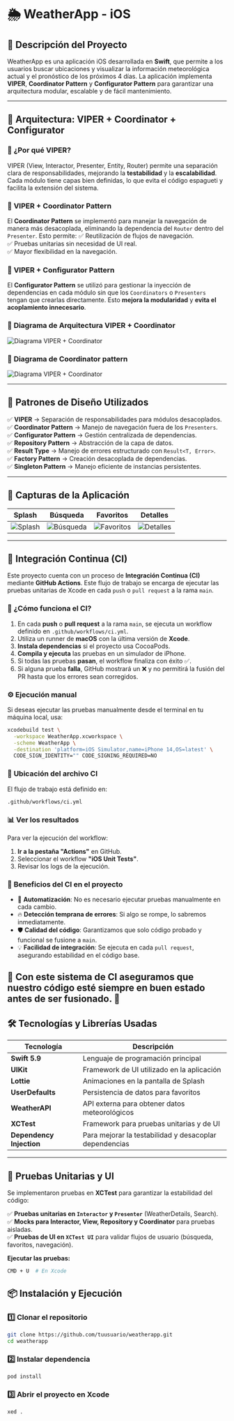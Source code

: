 # 🌦️ WeatherApp - iOS

## 📌 Descripción del Proyecto
WeatherApp es una aplicación iOS desarrollada en **Swift**, que permite a los usuarios buscar ubicaciones y visualizar la información meteorológica actual y el pronóstico de los próximos 4 días. La aplicación implementa **VIPER**, **Coordinator Pattern** y **Configurator Pattern** para garantizar una arquitectura modular, escalable y de fácil mantenimiento.

---

## 🚀 Arquitectura: VIPER + Coordinator + Configurator

### 📌 **¿Por qué VIPER?**
VIPER (View, Interactor, Presenter, Entity, Router) permite una separación clara de responsabilidades, mejorando la **testabilidad** y la **escalabilidad**. Cada módulo tiene capas bien definidas, lo que evita el código espagueti y facilita la extensión del sistema.

### 📌 **VIPER + Coordinator Pattern**
El **Coordinator Pattern** se implementó para manejar la navegación de manera más desacoplada, eliminando la dependencia del `Router` dentro del `Presenter`. Esto permite:
✅ Reutilización de flujos de navegación.  
✅ Pruebas unitarias sin necesidad de UI real.  
✅ Mayor flexibilidad en la navegación.

### 📌 **VIPER + Configurator Pattern**
El **Configurator Pattern** se utilizó para gestionar la inyección de dependencias en cada módulo sin que los `Coordinators` o `Presenters` tengan que crearlas directamente. Esto **mejora la modularidad** y **evita el acoplamiento innecesario**.

### 📌 **Diagrama de Arquitectura VIPER + Coordinator**
![Diagrama VIPER + Coordinator](docs/diagrams/architecture.png)


### 📌 **Diagrama de Coordinator pattern**
![Diagrama VIPER + Coordinator](docs/diagrams/coordinator.drawio.png)

---

## 📐 Patrones de Diseño Utilizados

✅ **VIPER** → Separación de responsabilidades para módulos desacoplados.  
✅ **Coordinator Pattern** → Manejo de navegación fuera de los `Presenters`.  
✅ **Configurator Pattern** → Gestión centralizada de dependencias.  
✅ **Repository Pattern** → Abstracción de la capa de datos.  
✅ **Result Type** → Manejo de errores estructurado con `Result<T, Error>`.  
✅ **Factory Pattern** → Creación desacoplada de dependencias.  
✅ **Singleton Pattern** → Manejo eficiente de instancias persistentes.  

---

## 📸 Capturas de la Aplicación

| Splash | Búsqueda | Favoritos | Detalles |
|--------|---------|-----------|----------|
| ![Splash](docs/screenshot/splash.png) | ![Búsqueda](docs/screenshot/search.png) | ![Favoritos](docs/screenshot/favorites.png) | ![Detalles](docs/screenshot/details.png) |

---

## 🚀 Integración Continua (CI)

Este proyecto cuenta con un proceso de **Integración Continua (CI)** mediante **GitHub Actions**. Este flujo de trabajo se encarga de ejecutar las pruebas unitarias de Xcode en cada `push` o `pull request` a la rama `main`.

### 📌 **¿Cómo funciona el CI?**
1. En cada **push** o **pull request** a la rama `main`, se ejecuta un workflow definido en `.github/workflows/ci.yml`.
2. Utiliza un runner de **macOS** con la última versión de **Xcode**.
3. **Instala dependencias** si el proyecto usa CocoaPods.
4. **Compila y ejecuta** las pruebas en un simulador de iPhone.
5. Si todas las pruebas **pasan**, el workflow finaliza con éxito ✅.
6. Si alguna prueba **falla**, GitHub mostrará un ❌ y no permitirá la fusión del PR hasta que los errores sean corregidos.

### ⚙️ **Ejecución manual**
Si deseas ejecutar las pruebas manualmente desde el terminal en tu máquina local, usa:
```bash
xcodebuild test \
  -workspace WeatherApp.xcworkspace \
  -scheme WeatherApp \
  -destination 'platform=iOS Simulator,name=iPhone 14,OS=latest' \
  CODE_SIGN_IDENTITY="" CODE_SIGNING_REQUIRED=NO
```


### 📂 **Ubicación del archivo CI**
El flujo de trabajo está definido en:
```bash
.github/workflows/ci.yml
```

### 📊 **Ver los resultados**
Para ver la ejecución del workflow:
1. **Ir a la pestaña "Actions"** en GitHub.
2. Seleccionar el workflow **"iOS Unit Tests"**.
3. Revisar los logs de la ejecución.

### 🚀 **Beneficios del CI en el proyecto**
- 📌 **Automatización**: No es necesario ejecutar pruebas manualmente en cada cambio.
- 🔥 **Detección temprana de errores**: Si algo se rompe, lo sabremos inmediatamente.
- 🛡️ **Calidad del código**: Garantizamos que solo código probado y funcional se fusione a `main`.
- 💡 **Facilidad de integración**: Se ejecuta en cada `pull request`, asegurando estabilidad en el código base.

🚀 **Con este sistema de CI aseguramos que nuestro código esté siempre en buen estado antes de ser fusionado.** 🚀
---

## 🛠️ Tecnologías y Librerías Usadas
| Tecnología | Descripción |
|------------|------------|
| **Swift 5.9** | Lenguaje de programación principal |
| **UIKit** | Framework de UI utilizado en la aplicación |
| **Lottie** | Animaciones en la pantalla de Splash |
| **UserDefaults** | Persistencia de datos para favoritos |
| **WeatherAPI** | API externa para obtener datos meteorológicos |
| **XCTest** | Framework para pruebas unitarias y de UI |
| **Dependency Injection** | Para mejorar la testabilidad y desacoplar dependencias |

---

## 🧪 Pruebas Unitarias y UI
Se implementaron pruebas en **XCTest** para garantizar la estabilidad del código:

✅ **Pruebas unitarias en `Interactor` y `Presenter`** (WeatherDetails, Search).  
✅ **Mocks para Interactor, View, Repository y Coordinator** para pruebas aisladas.  
✅ **Pruebas de UI en `XCTest UI`** para validar flujos de usuario (búsqueda, favoritos, navegación).  

**Ejecutar las pruebas:**
```bash
CMD + U  # En Xcode
```
## 📦 Instalación y Ejecución

### 1️⃣ Clonar el repositorio
```bash
git clone https://github.com/tuusuario/weatherapp.git
cd weatherapp
```

### 2️⃣ Instalar dependencia
```bash
pod install 
```
### 3️⃣ Abrir el proyecto en Xcode
```bash
xed .
```
